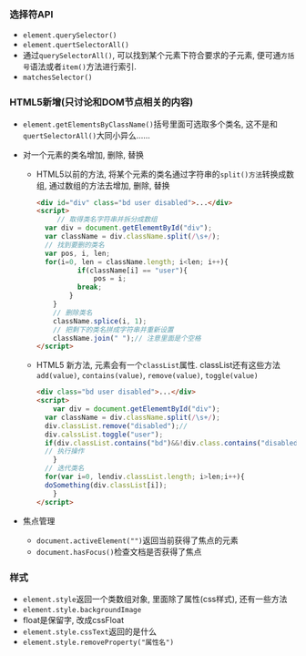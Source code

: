 ### 选择符API

- `element.querySelector()`
- `element.quertSelectorAll()`
- 通过`querySelectorAll()`, 可以找到某个元素下符合要求的子元素, 便可通`方括号`语法或者`item()`方法进行索引. 
- `matchesSelector()`

### HTML5新增(只讨论和DOM节点相关的内容)

- `element.getElementsByClassName()`括号里面可选取多个类名, 这不是和`quertSelectorAll()`大同小异么......

- 对一个元素的类名增加, 删除, 替换

  - HTML5以前的方法, 将某个元素的类名通过字符串的`split()方法`转换成数组, 通过数组的方法去增加, 删除, 替换
    ```html
    <div id="div" class="bd user disabled">...</div>
    <script>
         // 取得类名字符串并拆分成数组
      var div = document.getElememtById("div");
      var className = div.className.split(/\s+/);
      // 找到要删的类名
      var pos, i, len;
      for(i=0, len = className.length; i<len; i++){
              if(className[i] == "user"){
                  pos = i;
              break;
            }
        }
        // 删除类名
        className.splice(i, 1);
        // 把剩下的类名拼成字符串并重新设置
        className.join(" ");// 注意里面是个空格
    </script>
    ```
  - HTML5 新方法, 元素会有一个`classList`属性. classList还有这些方法`add(value)`, `contains(value)`, `remove(value)`, `toggle(value)`
    ```html
    <div class="bd user disabled">...</div>
    <script>
        var div = document.getElememtById("div");
      var className = div.className.split(/\s+/);
      div.classList.remove("disabled");// 
      div.calssList.toggle("user");
      if(div.classList.contains("bd")&&!div.class.contains("disabled")){
      // 执行操作
        }
      // 迭代类名
      for(var i=0, lendiv.classList.length; i>len;i++){
      doSomething(div.classList[i]);
        }
    </script>
    ```


- 焦点管理
  - `document.activeElement("")`返回当前获得了焦点的元素
  - `document.hasFocus()`检查文档是否获得了焦点


### 样式

- `element.style`返回一个类数组对象, 里面除了属性(css样式), 还有一些方法
- `element.style.backgroundImage`
- float是保留字, 改成cssFloat
- `element.style.cssText`返回的是什么
- `element.style.removeProperty("属性名")`